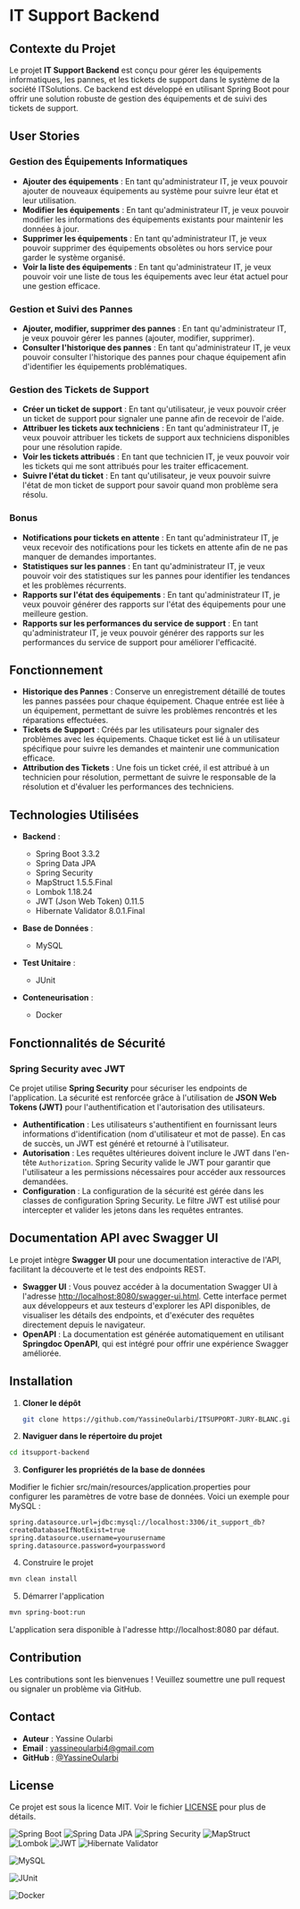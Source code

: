 # IT Support Backend

## Contexte du Projet

Le projet **IT Support Backend** est conçu pour gérer les équipements informatiques, les pannes, et les tickets de support dans le système de la société ITSolutions. Ce backend est développé en utilisant Spring Boot pour offrir une solution robuste de gestion des équipements et de suivi des tickets de support.

## User Stories

### Gestion des Équipements Informatiques

- **Ajouter des équipements** : En tant qu'administrateur IT, je veux pouvoir ajouter de nouveaux équipements au système pour suivre leur état et leur utilisation.
- **Modifier les équipements** : En tant qu'administrateur IT, je veux pouvoir modifier les informations des équipements existants pour maintenir les données à jour.
- **Supprimer les équipements** : En tant qu'administrateur IT, je veux pouvoir supprimer des équipements obsolètes ou hors service pour garder le système organisé.
- **Voir la liste des équipements** : En tant qu'administrateur IT, je veux pouvoir voir une liste de tous les équipements avec leur état actuel pour une gestion efficace.

### Gestion et Suivi des Pannes

- **Ajouter, modifier, supprimer des pannes** : En tant qu'administrateur IT, je veux pouvoir gérer les pannes (ajouter, modifier, supprimer).
- **Consulter l'historique des pannes** : En tant qu'administrateur IT, je veux pouvoir consulter l'historique des pannes pour chaque équipement afin d'identifier les équipements problématiques.

### Gestion des Tickets de Support

- **Créer un ticket de support** : En tant qu'utilisateur, je veux pouvoir créer un ticket de support pour signaler une panne afin de recevoir de l'aide.
- **Attribuer les tickets aux techniciens** : En tant qu'administrateur IT, je veux pouvoir attribuer les tickets de support aux techniciens disponibles pour une résolution rapide.
- **Voir les tickets attribués** : En tant que technicien IT, je veux pouvoir voir les tickets qui me sont attribués pour les traiter efficacement.
- **Suivre l'état du ticket** : En tant qu'utilisateur, je veux pouvoir suivre l'état de mon ticket de support pour savoir quand mon problème sera résolu.

### Bonus

- **Notifications pour tickets en attente** : En tant qu'administrateur IT, je veux recevoir des notifications pour les tickets en attente afin de ne pas manquer de demandes importantes.
- **Statistiques sur les pannes** : En tant qu'administrateur IT, je veux pouvoir voir des statistiques sur les pannes pour identifier les tendances et les problèmes récurrents.
- **Rapports sur l'état des équipements** : En tant qu'administrateur IT, je veux pouvoir générer des rapports sur l'état des équipements pour une meilleure gestion.
- **Rapports sur les performances du service de support** : En tant qu'administrateur IT, je veux pouvoir générer des rapports sur les performances du service de support pour améliorer l'efficacité.

## Fonctionnement

- **Historique des Pannes** : Conserve un enregistrement détaillé de toutes les pannes passées pour chaque équipement. Chaque entrée est liée à un équipement, permettant de suivre les problèmes rencontrés et les réparations effectuées.
- **Tickets de Support** : Créés par les utilisateurs pour signaler des problèmes avec les équipements. Chaque ticket est lié à un utilisateur spécifique pour suivre les demandes et maintenir une communication efficace.
- **Attribution des Tickets** : Une fois un ticket créé, il est attribué à un technicien pour résolution, permettant de suivre le responsable de la résolution et d'évaluer les performances des techniciens.

## Technologies Utilisées

- **Backend** : 
  - Spring Boot 3.3.2
  - Spring Data JPA
  - Spring Security
  - MapStruct 1.5.5.Final
  - Lombok 1.18.24
  - JWT (Json Web Token) 0.11.5
  - Hibernate Validator 8.0.1.Final

- **Base de Données** : 
  - MySQL

- **Test Unitaire** : 
  - JUnit

- **Conteneurisation** : 
  - Docker

## Fonctionnalités de Sécurité

### Spring Security avec JWT

Ce projet utilise **Spring Security** pour sécuriser les endpoints de l'application. La sécurité est renforcée grâce à l'utilisation de **JSON Web Tokens (JWT)** pour l'authentification et l'autorisation des utilisateurs.

- **Authentification** : Les utilisateurs s'authentifient en fournissant leurs informations d'identification (nom d'utilisateur et mot de passe). En cas de succès, un JWT est généré et retourné à l'utilisateur.
- **Autorisation** : Les requêtes ultérieures doivent inclure le JWT dans l'en-tête `Authorization`. Spring Security valide le JWT pour garantir que l'utilisateur a les permissions nécessaires pour accéder aux ressources demandées.
- **Configuration** : La configuration de la sécurité est gérée dans les classes de configuration Spring Security. Le filtre JWT est utilisé pour intercepter et valider les jetons dans les requêtes entrantes.

## Documentation API avec Swagger UI

Le projet intègre **Swagger UI** pour une documentation interactive de l'API, facilitant la découverte et le test des endpoints REST.

- **Swagger UI** : Vous pouvez accéder à la documentation Swagger UI à l'adresse [http://localhost:8080/swagger-ui.html](http://localhost:8080/swagger-ui.html). Cette interface permet aux développeurs et aux testeurs d'explorer les API disponibles, de visualiser les détails des endpoints, et d'exécuter des requêtes directement depuis le navigateur.
- **OpenAPI** : La documentation est générée automatiquement en utilisant **Springdoc OpenAPI**, qui est intégré pour offrir une expérience Swagger améliorée.

## Installation

1. **Cloner le dépôt**

   ```bash
   git clone https://github.com/YassineOularbi/ITSUPPORT-JURY-BLANC.git
   ```

2. **Naviguer dans le répertoire du projet**

  ```bash
  cd itsupport-backend
  ```

3. **Configurer les propriétés de la base de données**

Modifier le fichier src/main/resources/application.properties pour configurer les paramètres de votre base de données. Voici un exemple pour MySQL :

  ```properties
  spring.datasource.url=jdbc:mysql://localhost:3306/it_support_db?createDatabaseIfNotExist=true
  spring.datasource.username=yourusername
  spring.datasource.password=yourpassword
  ```

4. Construire le projet

  ```bash
  mvn clean install
  ```

5. Démarrer l'application

  ```bash
  mvn spring-boot:run
  ```

  L'application sera disponible à l'adresse http://localhost:8080 par défaut.

## Contribution

Les contributions sont les bienvenues ! Veuillez soumettre une pull request ou signaler un problème via GitHub.

## Contact

- **Auteur** : Yassine Oularbi
- **Email** : [yassineoularbi4@gmail.com](mailto:yassineoularbi4@gmail.com)
- **GitHub** : [@YassineOularbi](https://github.com/YassineOularbi)

## License

Ce projet est sous la licence MIT. Voir le fichier [LICENSE](LICENSE) pour plus de détails.

![Spring Boot](https://img.shields.io/badge/Spring%20Boot-3.3.2-6DB33F?style=for-the-badge&logo=springboot&logoColor=white) 
![Spring Data JPA](https://img.shields.io/badge/Spring%20Data%20JPA-2.7.9-6DB33F?style=for-the-badge&logo=springdata&logoColor=white) 
![Spring Security](https://img.shields.io/badge/Spring%20Security-5.7.0-6DB33F?style=for-the-badge&logo=springsecurity&logoColor=white) 
![MapStruct](https://img.shields.io/badge/MapStruct-1.5.5.Final-FFA500?style=for-the-badge&logo=mapstruct&logoColor=white) 
![Lombok](https://img.shields.io/badge/Lombok-1.18.24-2A2A2A?style=for-the-badge&logo=lombok&logoColor=white) 
![JWT](https://img.shields.io/badge/JWT-0.11.5-000000?style=for-the-badge&logo=json-web-tokens&logoColor=white) 
![Hibernate Validator](https://img.shields.io/badge/Hibernate%20Validator-8.0.1.Final-9B7D3F?style=for-the-badge&logo=hibernate&logoColor=white) 

![MySQL](https://img.shields.io/badge/MySQL-8.0.33-4479A1?style=for-the-badge&logo=mysql&logoColor=white) 

![JUnit](https://img.shields.io/badge/JUnit-5.8.2-25A162?style=for-the-badge&logo=junit&logoColor=white) 

![Docker](https://img.shields.io/badge/Docker-24A0ED?style=for-the-badge&logo=docker&logoColor=white)

